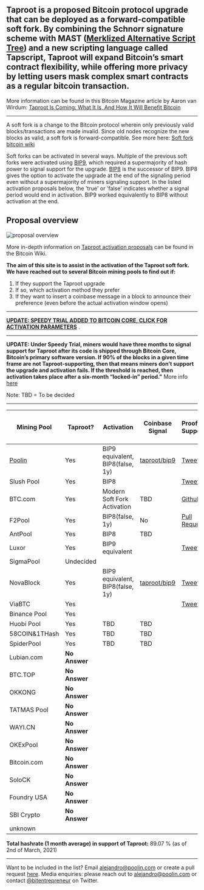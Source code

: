 ## Taproot is a proposed Bitcoin protocol upgrade that can be deployed as a forward-compatible soft fork. By combining the Schnorr signature scheme with MAST ([Merklized Alternative Script Tree](https://bitcoin.stackexchange.com/questions/99539/what-are-merklized-alternative-script-trees)) and a new scripting language called Tapscript, Taproot will expand Bitcoin’s smart contract flexibility, while offering more privacy by letting users mask complex smart contracts as a regular bitcoin transaction.
More information can be found in this Bitcoin Magazine article by Aaron van Wirdum: [Taproot Is Coming: What It Is, And How It Will Benefit Bitcoin](https://bitcoinmagazine.com/articles/taproot-coming-what-it-and-how-it-will-benefit-bitcoin)

------

A soft fork is a change to the Bitcoin protocol wherein only previously valid blocks/transactions are made invalid. Since old nodes recognize the new blocks as valid, a soft fork is forward-compatible. See more here: [Soft fork bitcoin wiki](https://en.bitcoin.it/wiki/Softfork) 

Soft forks can be activated in several ways. Multiple of the previous soft forks were activated using [BIP9](https://en.bitcoin.it/wiki/BIP_0009), which required a supermajority of hash power to signal support for the upgrade. [BIP8](https://en.bitcoin.it/wiki/BIP_0008) is the successor of BIP9. BIP8 gives the option to activate the upgrade at the end of the signaling period even without a supermajority of miners signaling support. In the listed activation proposals below, the 'true' or 'false' indicates whether a signal period would end in activation. BIP9 worked equivalently to BIP8 without activation at the end.

## Proposal overview

![proposal overview](https://en.bitcoin.it/w/images/en/1/19/Activation-timeline.png)

More in-depth information on [Taproot activation proposals](https://en.bitcoin.it/wiki/Taproot_activation_proposals) can be found in the Bitcoin Wiki.

**The aim of this site is to assist in the activation of the Taproot soft fork. We have reached out to several Bitcoin mining pools to find out if:**

1. If they support the Taproot upgrade
1. If so, which activation method they prefer
1. If they want to insert a coinbase message in a block to announce their preference (even before the actual activation window opens)

------

<span style="color:blue"> **[UPDATE: SPEEDY TRIAL ADDED TO BITCOIN CORE, CLICK FOR ACTIVATION PARAMETERS](https://github.com/bitcoin/bitcoin/pull/21686)** </span>.


------


**UPDATE: Under Speedy Trial, miners would have three months to signal support for Taproot after its code is shipped through Bitcoin Core, Bitcoin’s primary software version. If 90% of the blocks in a given time frame are not Taproot-supporting, then that means miners don’t support the upgrade and activation fails. If the threshold is reached, then activation takes place after a six-month “locked-in” period."** More info [here](https://www.coindesk.com/speedy-trial-taproot-activation-bitcoin-safety-net-uasf)

Note: TBD = To be decided

------

 Mining Pool |   Taproot?     |  Activation | Coinbase Signal | Proof of Support | [Global Hashrate % (1 month](https://btc.com/stats/pool?pool_mode=month) | Speedy Trial
------------ | ------------- | ------------- | ------------- | ------------- | ------------- | ------------- |
[Poolin](https://poolin.com) | Yes | BIP9 equivalent, BIP8(false, 1y) | [taproot/bip9](https://explorer.poolin.com/block/0000000000000000000698859d225da3129461173d6a9c07b2849edc9da0a12d) | [Tweet](https://twitter.com/officialpoolin/status/1329021070918230017) | 13.70 %	| [YES](https://gist.github.com/michaelfolkson/92899f27f1ab30aa2ebee82314f8fe7f#gistcomment-3676723) |
Slush Pool | Yes | BIP8 |  | [Tweet](https://twitter.com/slush_pool/status/1329051461100204032) | 3.5 %	|
BTC.com | Yes | Modern Soft Fork Activation | TBD | [Github](https://github.com/taprootactivation/Taproot-Activation/issues/10) | 10.2 %	|
F2Pool | Yes | BIP8(false, 1y) | No | [Pull Request](https://github.com/taprootactivation/Taproot-Activation/pull/4) | 16.40 %	| [YES](https://gist.github.com/michaelfolkson/92899f27f1ab30aa2ebee82314f8fe7f#gistcomment-3658382) |
AntPool | Yes | BIP8 | TBD | | 10 % | 
Luxor | Yes | BIP9 equivalent | | [Tweet](https://twitter.com/LuxorTechTeam/status/1329537408790978560) | 0.4% | 
SigmaPool | Undecided | | | | 0.20 %	| 
NovaBlock  | Yes | BIP9 equivalent, BIP8(false, 1y) | [taproot/bip9](https://explorer.poolin.com/block/000000000000000000099e89321b5b7942d9b615393965a2c8990dc6c431b745) | [Tweet](https://twitter.com/bitentrepreneur/status/1331570001552297984/likes) | 0.57 % | 
ViaBTC   | Yes | | | [Tweet](https://twitter.com/yhaiyang/status/1332402832075411456)| 7.4 %
Binance Pool | Yes | | | | 11.8 %	
Huobi Pool | Yes | TBD | TBD| | 8.8 %	
58COIN&1THash	| Yes | TBD | TBD| | 5.5 %	
SpiderPool	| Yes | TBD | TBD| | 0.8 %	
Lubian.com | **No Answer** | | | | 3 %
BTC.TOP | **No Answer** | | | | 1.9 %
OKKONG | **No Answer** |  | | | .32 %
TATMAS Pool | **No Answer** | | | | .64 %
WAYI.CN | **No Answer** | | | | 1.01 %
OKExPool | **No Answer** | | | | .5 %
Bitcoin.com | **No Answer** | | | | .02 %
SoloCK | **No Answer** |  | | | .02%
Foundry USA | **No Answer** |  | | | .83%
SBI Crypto | **No Answer** |  | | | .67%
unknown | | | | | 1.58 %


**Total hashrate (1 month average) in support of Taproot:** 89.07 % (as of 2nd of March, 2021)

------

Want to be included in the list? Email <alejandro@poolin.com> or create a pull request [here](https://github.com/taprootactivation). 
Media enquiries: please reach out to <alejandro@poolin.com> or contact [@bitentrepreneur](https://twitter.com/bitentrepreneur) on Twitter.

